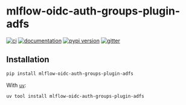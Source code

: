 # mlflow-oidc-auth-groups-plugin-adfs

[![ci](https://github.com/kenr-authpm/mlflow-oidc-auth-groups-plugin-adfs/workflows/ci/badge.svg)](https://github.com/kenr-authpm/mlflow-oidc-auth-groups-plugin-adfs/actions?query=workflow%3Aci)
[![documentation](https://img.shields.io/badge/docs-mkdocs-708FCC.svg?style=flat)](https://kenr-authpm.github.io/mlflow-oidc-auth-groups-plugin-adfs/)
[![pypi version](https://img.shields.io/pypi/v/mlflow-oidc-auth-groups-plugin-adfs.svg)](https://pypi.org/project/mlflow-oidc-auth-groups-plugin-adfs/)
[![gitter](https://img.shields.io/badge/matrix-chat-4DB798.svg?style=flat)](https://app.gitter.im/#/room/#mlflow-oidc-auth-groups-plugin-adfs:gitter.im)



## Installation

```bash
pip install mlflow-oidc-auth-groups-plugin-adfs
```

With [`uv`](https://docs.astral.sh/uv/):

```bash
uv tool install mlflow-oidc-auth-groups-plugin-adfs
```
